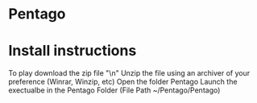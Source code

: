 # Pentago
# Install instructions
To play download the zip file "\n"
Unzip the file using an archiver of your preference (Winrar, Winzip, etc)
Open the folder Pentago
Launch the exectualbe in the Pentago Folder (File Path ~/Pentago/Pentago)
